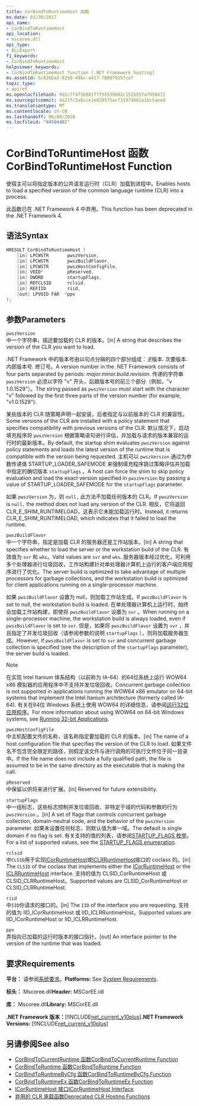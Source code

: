 ```yaml
---
title: CorBindToRuntimeHost 函数
ms.date: 03/30/2017
api_name:
- CorBindToRuntimeHost
api_location:
- mscoree.dll
api_type:
- DLLExport
f1_keywords:
- CorBindToRuntimeHost
helpviewer_keywords:
- CorBindToRuntimeHost function [.NET Framework hosting]
ms.assetid: 5c826ba3-8258-49bc-a417-78807915fcaf
topic_type:
- apiref
ms.openlocfilehash: 9d1c7f4f5b881f7f55539602c152b557a7950472
ms.sourcegitcommit: da21fc5a8cce1e028575acf31974681a1bc5aeed
ms.translationtype: MT
ms.contentlocale: zh-CN
ms.lasthandoff: 06/08/2020
ms.locfileid: "84504402"
---
```

# <a name="corbindtoruntimehost-function"></a><span data-ttu-id="3d363-102">CorBindToRuntimeHost 函数</span><span class="sxs-lookup"><span data-stu-id="3d363-102">CorBindToRuntimeHost Function</span></span>
<span data-ttu-id="3d363-103">使宿主可以将指定版本的公共语言运行时（CLR）加载到进程中。</span><span class="sxs-lookup"><span data-stu-id="3d363-103">Enables hosts to load a specified version of the common language runtime (CLR) into a process.</span></span>  
  
 <span data-ttu-id="3d363-104">此函数已在 .NET Framework 4 中弃用。</span><span class="sxs-lookup"><span data-stu-id="3d363-104">This function has been deprecated in the .NET Framework 4.</span></span>  
  
## <a name="syntax"></a><span data-ttu-id="3d363-105">语法</span><span class="sxs-lookup"><span data-stu-id="3d363-105">Syntax</span></span>  
  
```cpp  
HRESULT CorBindToRuntimeHost (  
    [in] LPCWSTR       pwszVersion,
    [in] LPCWSTR       pwszBuildFlavor,
    [in] LPCWSTR       pwszHostConfigFile,
    [in] VOID*         pReserved,
    [in] DWORD         startupFlags,
    [in] REFCLSID      rclsid,
    [in] REFIID        riid,
    [out] LPVOID FAR  *ppv  
);  
```  
  
## <a name="parameters"></a><span data-ttu-id="3d363-106">参数</span><span class="sxs-lookup"><span data-stu-id="3d363-106">Parameters</span></span>  
 `pwszVersion`  
 <span data-ttu-id="3d363-107">中一个字符串，描述要加载的 CLR 的版本。</span><span class="sxs-lookup"><span data-stu-id="3d363-107">[in] A string that describes the version of the CLR you want to load.</span></span>  
  
 <span data-ttu-id="3d363-108">.NET Framework 中的版本号由以句点分隔的四个部分组成：*主*版本. 次要版本. 内部版本号. 修订号。</span><span class="sxs-lookup"><span data-stu-id="3d363-108">A version number in the .NET Framework consists of four parts separated by periods: *major.minor.build.revision*.</span></span> <span data-ttu-id="3d363-109">传递的字符串 `pwszVersion` 必须以字符 "v" 开头，后跟版本号的前三个部分（例如，"v 1.0.1529"）。</span><span class="sxs-lookup"><span data-stu-id="3d363-109">The string passed as `pwszVersion` must start with the character "v" followed by the first three parts of the version number (for example, "v1.0.1529").</span></span>  
  
 <span data-ttu-id="3d363-110">某些版本的 CLR 随策略声明一起安装，后者指定与以前版本的 CLR 的兼容性。</span><span class="sxs-lookup"><span data-stu-id="3d363-110">Some versions of the CLR are installed with a policy statement that specifies compatibility with previous versions of the CLR.</span></span> <span data-ttu-id="3d363-111">默认情况下，启动填充程序将 `pwszVersion` 根据策略语句进行评估，并加载与请求的版本兼容的运行时的最新版本。</span><span class="sxs-lookup"><span data-stu-id="3d363-111">By default, the startup shim evaluates `pwszVersion` against policy statements and loads the latest version of the runtime that is compatible with the version being requested.</span></span> <span data-ttu-id="3d363-112">主机可以 `pwszVersion` 通过为参数传递值 STARTUP_LOADER_SAFEMODE 来强制填充程序跳过策略评估并加载中指定的确切版本 `startupFlags` 。</span><span class="sxs-lookup"><span data-stu-id="3d363-112">A host can force the shim to skip policy evaluation and load the exact version specified in `pwszVersion` by passing a value of STARTUP_LOADER_SAFEMODE for the `startupFlags` parameter.</span></span>  
  
 <span data-ttu-id="3d363-113">如果 `pwszVersion` 为，则 `null,` 此方法不加载任何版本的 CLR。</span><span class="sxs-lookup"><span data-stu-id="3d363-113">If `pwszVersion` is `null,` the method does not load any version of the CLR.</span></span> <span data-ttu-id="3d363-114">相反，它将返回 CLR_E_SHIM_RUNTIMELOAD，这表示它未能加载运行时。</span><span class="sxs-lookup"><span data-stu-id="3d363-114">Instead, it returns CLR_E_SHIM_RUNTIMELOAD, which indicates that it failed to load the runtime.</span></span>  
  
 `pwszBuildFlavor`  
 <span data-ttu-id="3d363-115">中一个字符串，指定是加载 CLR 的服务器还是工作站版本。</span><span class="sxs-lookup"><span data-stu-id="3d363-115">[in] A string that specifies whether to load the server or the workstation build of the CLR.</span></span> <span data-ttu-id="3d363-116">有效值为 `svr` 和 `wks`。</span><span class="sxs-lookup"><span data-stu-id="3d363-116">Valid values are `svr` and `wks`.</span></span> <span data-ttu-id="3d363-117">服务器版本经过优化，可利用多个处理器进行垃圾回收，工作站构建针对单处理器计算机上运行的客户端应用程序进行了优化。</span><span class="sxs-lookup"><span data-stu-id="3d363-117">The server build is optimized to take advantage of multiple processors for garbage collections, and the workstation build is optimized for client applications running on a single-processor machine.</span></span>  
  
 <span data-ttu-id="3d363-118">如果 `pwszBuildFlavor` 设置为 null，则加载工作站生成。</span><span class="sxs-lookup"><span data-stu-id="3d363-118">If `pwszBuildFlavor` is set to null, the workstation build is loaded.</span></span> <span data-ttu-id="3d363-119">在单处理器计算机上运行时，始终会加载工作站构建，即使将 `pwszBuildFlavor` 设置为 `svr` 。</span><span class="sxs-lookup"><span data-stu-id="3d363-119">When running on a single-processor machine, the workstation build is always loaded, even if `pwszBuildFlavor` is set to `svr`.</span></span> <span data-ttu-id="3d363-120">但是，如果将 `pwszBuildFlavor` 设置为 `svr` ，并且指定了并发垃圾回收（请参阅参数的说明 `startupFlags` ），则将加载服务器生成。</span><span class="sxs-lookup"><span data-stu-id="3d363-120">However, if `pwszBuildFlavor` is set to `svr` and concurrent garbage collection is specified (see the description of the `startupFlags` parameter), the server build is loaded.</span></span>  
  
> [!NOTE]
> <span data-ttu-id="3d363-121">在实现 Intel Itanium 体系结构（以前称为 IA-64）的64位系统上运行 WOW64 x86 模拟器的应用程序中不支持并发垃圾回收。</span><span class="sxs-lookup"><span data-stu-id="3d363-121">Concurrent garbage collection is not supported in applications running the WOW64 x86 emulator on 64-bit systems that implement the Intel Itanium architecture (formerly called IA-64).</span></span> <span data-ttu-id="3d363-122">有关在64位 Windows 系统上使用 WOW64 的详细信息，请参阅[运行32位应用程序](/windows/desktop/WinProg64/running-32-bit-applications)。</span><span class="sxs-lookup"><span data-stu-id="3d363-122">For more information about using WOW64 on 64-bit Windows systems, see [Running 32-bit Applications](/windows/desktop/WinProg64/running-32-bit-applications).</span></span>  
  
 `pwszHostConfigFile`  
 <span data-ttu-id="3d363-123">中主机配置文件的名称，该名称指定要加载的 CLR 的版本。</span><span class="sxs-lookup"><span data-stu-id="3d363-123">[in] The name of a host configuration file that specifies the version of the CLR to load.</span></span> <span data-ttu-id="3d363-124">如果文件名不包含完全限定的路径，则假定该文件与进行调用的可执行文件位于同一目录中。</span><span class="sxs-lookup"><span data-stu-id="3d363-124">If the file name does not include a fully qualified path, the file is assumed to be in the same directory as the executable that is making the call.</span></span>  
  
 `pReserved`  
 <span data-ttu-id="3d363-125">中保留以供将来进行扩展。</span><span class="sxs-lookup"><span data-stu-id="3d363-125">[in] Reserved for future extensibility.</span></span>  
  
 `startupFlags`  
 <span data-ttu-id="3d363-126">中一组标志，这些标志控制并发垃圾回收、非特定于域的代码和参数的行为 `pwszVersion` 。</span><span class="sxs-lookup"><span data-stu-id="3d363-126">[in] A set of flags that controls concurrent garbage collection, domain-neutral code, and the behavior of the `pwszVersion` parameter.</span></span> <span data-ttu-id="3d363-127">如果未设置任何标志，则默认值为单一域。</span><span class="sxs-lookup"><span data-stu-id="3d363-127">The default is single domain if no flag is set.</span></span> <span data-ttu-id="3d363-128">有关支持的值的列表，请参阅[STARTUP_FLAGS 枚举](startup-flags-enumeration.md)。</span><span class="sxs-lookup"><span data-stu-id="3d363-128">For a list of supported values, see the [STARTUP_FLAGS enumeration](startup-flags-enumeration.md).</span></span>  
  
 `rclsid`  
 <span data-ttu-id="3d363-129">中`CLSID`用于实现[ICorRuntimeHost](icorruntimehost-interface.md)或[ICLRRuntimeHost](iclrruntimehost-interface.md)接口的 coclass 的。</span><span class="sxs-lookup"><span data-stu-id="3d363-129">[in] The `CLSID` of the coclass that implements either the [ICorRuntimeHost](icorruntimehost-interface.md) or the [ICLRRuntimeHost](iclrruntimehost-interface.md) interface.</span></span> <span data-ttu-id="3d363-130">支持的值为 CLSID_CorRuntimeHost 或 CLSID_CLRRuntimeHost。</span><span class="sxs-lookup"><span data-stu-id="3d363-130">Supported values are CLSID_CorRuntimeHost or CLSID_CLRRuntimeHost.</span></span>  
  
 `riid`  
 <span data-ttu-id="3d363-131">中`IID`你请求的接口的。</span><span class="sxs-lookup"><span data-stu-id="3d363-131">[in] The `IID` of the interface you are requesting.</span></span> <span data-ttu-id="3d363-132">支持的值为 IID_ICorRuntimeHost 或 IID_ICLRRuntimeHost。</span><span class="sxs-lookup"><span data-stu-id="3d363-132">Supported values are IID_ICorRuntimeHost or IID_ICLRRuntimeHost.</span></span>  
  
 `ppv`  
 <span data-ttu-id="3d363-133">弄指向已加载的运行时版本的接口指针。</span><span class="sxs-lookup"><span data-stu-id="3d363-133">[out] An interface pointer to the version of the runtime that was loaded.</span></span>  
  
## <a name="requirements"></a><span data-ttu-id="3d363-134">要求</span><span class="sxs-lookup"><span data-stu-id="3d363-134">Requirements</span></span>  
 <span data-ttu-id="3d363-135">**平台：** 请参阅[系统要求](../../get-started/system-requirements.md)。</span><span class="sxs-lookup"><span data-stu-id="3d363-135">**Platforms:** See [System Requirements](../../get-started/system-requirements.md).</span></span>  
  
 <span data-ttu-id="3d363-136">**标头：** Mscoree.dll</span><span class="sxs-lookup"><span data-stu-id="3d363-136">**Header:** MSCorEE.idl</span></span>  
  
 <span data-ttu-id="3d363-137">**库：** Mscoree.dll</span><span class="sxs-lookup"><span data-stu-id="3d363-137">**Library:** MSCorEE.dll</span></span>  
  
 <span data-ttu-id="3d363-138">**.NET Framework 版本：**[!INCLUDE[net_current_v10plus](../../../../includes/net-current-v10plus-md.md)]</span><span class="sxs-lookup"><span data-stu-id="3d363-138">**.NET Framework Versions:** [!INCLUDE[net_current_v10plus](../../../../includes/net-current-v10plus-md.md)]</span></span>  
  
## <a name="see-also"></a><span data-ttu-id="3d363-139">另请参阅</span><span class="sxs-lookup"><span data-stu-id="3d363-139">See also</span></span>

- [<span data-ttu-id="3d363-140">CorBindToCurrentRuntime 函数</span><span class="sxs-lookup"><span data-stu-id="3d363-140">CorBindToCurrentRuntime Function</span></span>](corbindtocurrentruntime-function.md)
- [<span data-ttu-id="3d363-141">CorBindToRuntime 函数</span><span class="sxs-lookup"><span data-stu-id="3d363-141">CorBindToRuntime Function</span></span>](corbindtoruntime-function.md)
- [<span data-ttu-id="3d363-142">CorBindToRuntimeByCfg 函数</span><span class="sxs-lookup"><span data-stu-id="3d363-142">CorBindToRuntimeByCfg Function</span></span>](corbindtoruntimebycfg-function.md)
- [<span data-ttu-id="3d363-143">CorBindToRuntimeEx 函数</span><span class="sxs-lookup"><span data-stu-id="3d363-143">CorBindToRuntimeEx Function</span></span>](corbindtoruntimeex-function.md)
- [<span data-ttu-id="3d363-144">ICorRuntimeHost 接口</span><span class="sxs-lookup"><span data-stu-id="3d363-144">ICorRuntimeHost Interface</span></span>](icorruntimehost-interface.md)
- [<span data-ttu-id="3d363-145">弃用的 CLR 承载函数</span><span class="sxs-lookup"><span data-stu-id="3d363-145">Deprecated CLR Hosting Functions</span></span>](deprecated-clr-hosting-functions.md)
